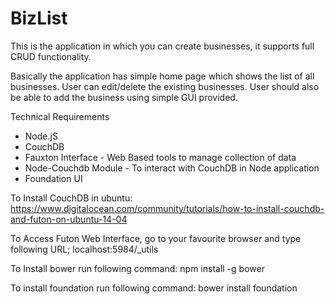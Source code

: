 # BizList

This is the application in which you can create businesses, it supports full CRUD functionality.

Basically the application has simple home page which shows the list of all businesses.
User can edit/delete the existing businesses.
User should also be able to add the business using simple GUI provided.

Technical Requirements
- Node.jS
- CouchDB
- Fauxton Interface - Web Based tools to manage collection of data
- Node-Couchdb Module - To interact with CouchDB in Node application
- Foundation UI

To Install CouchDB in ubuntu:
https://www.digitalocean.com/community/tutorials/how-to-install-couchdb-and-futon-on-ubuntu-14-04

To Access Futon Web Interface, go to your favourite browser and type following URL;
localhost:5984/_utils

To Install bower run following command:
npm install -g bower

To install foundation run following command:
bower install foundation
